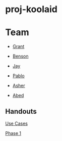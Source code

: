 # proj-koolaid

# Team

* [Grant]()

* [Benson](https://github.com/bensonchan)

* [Jay](https://github.com/JZ6)

* [Pablo]()

* [Asher]()

* [Abed](https://github.com/abedef)

## Handouts

[Use Cases](https://docs.google.com/document/d/1pIAb_yHoHQygp31I1gV69eHaMwOaWXZtDMfVHg3q5eQ/edit#)

[Phase 1](https://docs.google.com/document/d/1-VHavoGppWTVAineryO-NlzCJdTgDJ3_fJS8DzKlwZM/edit?usp=sharing)
